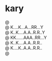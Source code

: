 # kary

@ <br/>
@ K....K...A...RR...Y<br/>
@ K..K....A.A..R.R..Y<br/>
@ KK......AAA..RR...Y<br/>
@ K..K....A.A..R.R..<br/>
@ K....K..A.A..R.R..<br/>
@ <br/>

<!--
@ ...............
@ K..K..A..RR...Y @
@ K.K..A.A.R.R..Y @
@ KK...AAA.RR...Y @
@ K.K..A.A.R.R.. @
@ K..K.A.A.R.R.. @
@ .................
-->

